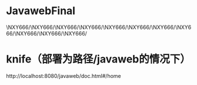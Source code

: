 # JavawebFinal
\NXY666/\NXY666/\NXY666/\NXY666/\NXY666/\NXY666/\NXY666/\NXY666/\NXY666/\NXY666/\NXY666/


# knife（部署为路径/javaweb的情况下）
http://localhost:8080/javaweb/doc.html#/home
